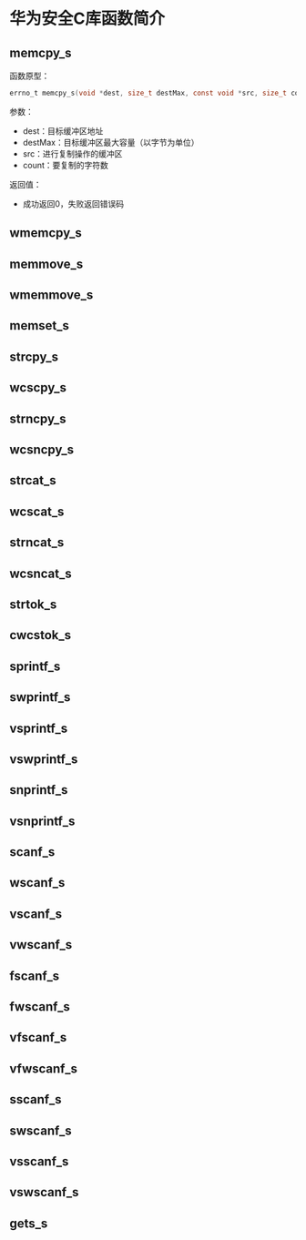 # 华为安全C库函数简介

## memcpy_s

函数原型：

```c
errno_t memcpy_s(void *dest, size_t destMax, const void *src, size_t count)
```

参数：

- dest：目标缓冲区地址
- destMax：目标缓冲区最大容量（以字节为单位）
- src：进行复制操作的缓冲区
- count：要复制的字符数

返回值：

- 成功返回0，失败返回错误码

## wmemcpy_s
## memmove_s
## wmemmove_s
## memset_s
## strcpy_s
## wcscpy_s
## strncpy_s
## wcsncpy_s
## strcat_s
## wcscat_s
## strncat_s
## wcsncat_s
## strtok_s
## cwcstok_s
## sprintf_s
## swprintf_s
## vsprintf_s
## vswprintf_s
## snprintf_s
## vsnprintf_s
## scanf_s
## wscanf_s
## vscanf_s
## vwscanf_s
## fscanf_s
## fwscanf_s
## vfscanf_s
## vfwscanf_s
## sscanf_s
## swscanf_s
## vsscanf_s
## vswscanf_s
## gets_s

 

